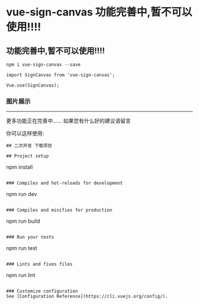 # vue-sign-canvas  功能完善中,暂不可以使用!!!!



## 功能完善中,暂不可以使用!!!!
```
npm i vue-sign-canvas --save
```
```
import SignCanvas from 'vue-sign-canvas';

Vue.use(SignCanvas);
```
### 图片展示 
---
更多功能正在完善中......
如果您有什么好的建议请留言

你可以这样使用: 

```
## 二次开发 下载项目

## Project setup
```
npm install
```

### Compiles and hot-reloads for development
```
npm run dev
```

### Compiles and minifies for production
```
npm run build
```

### Run your tests
```
npm run test
```

### Lints and fixes files
```
npm run lint
```

### Customize configuration
See [Configuration Reference](https://cli.vuejs.org/config/).
